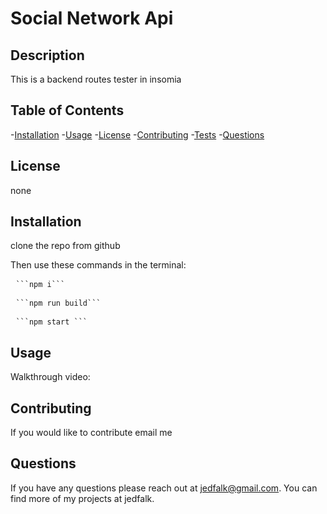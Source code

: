 # Social Network Api
## Description
This is a backend routes tester in insomia

## Table of Contents
-[Installation](#installation)
-[Usage](#usage)
-[License](#license)
-[Contributing](#contributing)
-[Tests](#tests)
-[Questions](#questions)

## License
 none

## Installation
clone the repo from github

Then use these commands in the terminal:

<pre> <code>```npm i```</code> </pre>

<pre> <code>```npm run build```</code> </pre>

<pre> <code>```npm start ```</code> </pre>

## Usage
Walkthrough video: 

## Contributing
If you would like to contribute email me

## Questions
If you have any questions please reach out at jedfalk@gmail.com. You can find more of my projects at jedfalk.
